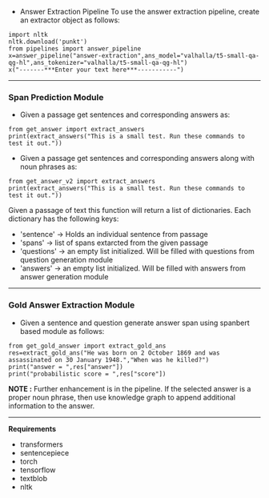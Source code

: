 * Answer Extraction Pipeline 
To use the answer extraction pipeline, create an extractor object as follows:
```
import nltk
nltk.download('punkt')
from pipelines import answer_pipeline
x=answer_pipeline("answer-extraction",ans_model="valhalla/t5-small-qa-qg-hl",ans_tokenizer="valhalla/t5-small-qa-qg-hl")
x("-------***Enter your text here***-----------")
```
<hr>
<h3> Span Prediction Module </h3> 

* Given a passage get sentences and corresponding answers as: 

```
from get_answer import extract_answers
print(extract_answers("This is a small test. Run these commands to test it out."))
``` 
 * Given a passage get sentences and corresponding answers along with noun phrases as:
 ```
from get_answer_v2 import extract_answers
print(extract_answers("This is a small test. Run these commands to test it out."))
``` 

Given a passage of text this function will return a list of dictionaries.
Each dictionary has the following keys: 
* 'sentence' -> Holds an individual sentence from passage 
* 'spans' -> list of spans extarcted from the given passage 
* 'questions' -> an empty list initialized. Will be filled with questions from question generation module 
* 'answers' -> an empty list initialized. Will be filled with answers from answer generation module 

<hr> 

<h3> Gold Answer Extraction Module </h3> 

* Given a sentence and question generate answer span using spanbert based module as follows: 
```
from get_gold_answer import extract_gold_ans
res=extract_gold_ans("He was born on 2 October 1869 and was assassinated on 30 January 1948.","When was he killed?")
print("answer = ",res["answer"])
print("probabilistic score = ",res["score"])
```

**NOTE :** Further enhancement is in the pipeline. If the selected answer is a proper noun phrase, 
then use knowledge graph to append additional information to the answer. 

<hr>

**Requirements** 
* transformers
* sentencepiece
* torch 
* tensorflow 
* textblob 
* nltk
